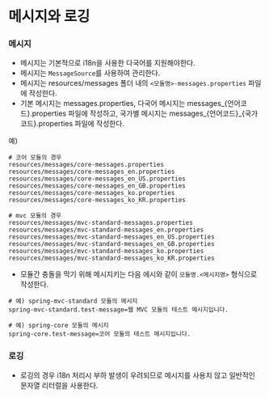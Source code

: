 # 메시지와 로깅

### 메시지
- 메시지는 기본적으로 i18n을 사용한 다국어를 지원해야한다.
- 메시지는 `MessageSource`를 사용하여 관리한다.
- 메시지는 resources/messages 폴더 내의 `<모듈명>-messages.properties` 파일에 작성한다.
- 기본 메시지는 messages.properties, 다국어 메시지는 messages_{언어코드}.properties 파일에 작성하고, 국가별 메시지는 messages_{언어코드}_{국가코드}.properties 파일에 작성한다.

예)
```
# 코어 모듈의 경우
resources/messages/core-messages.properties
resources/messages/core-messages_en.properties
resources/messages/core-messages_en_US.properties
resources/messages/core-messages_en_GB.properties
resources/messages/core-messages_ko.properties
resources/messages/core-messages_ko_KR.properties

# mvc 모듈의 경우
resources/messages/mvc-standard-messages.properties
resources/messages/mvc-standard-messages_en.properties
resources/messages/mvc-standard-messages_en_US.properties
resources/messages/mvc-standard-messages_en_GB.properties
resources/messages/mvc-standard-messages_ko.properties
resources/messages/mvc-standard-messages_ko_KR.properties
```

- 모듈간 충돌을 막기 위해 메시지키는 다음 에시와 같이 `모듈명.<메시지명>` 형식으로 작성한다.

```
# 예) spring-mvc-standard 모듈의 메시지
spring-mvc-standard.test-message=웹 MVC 모듈의 테스트 메시지입니다.
```

```
# 예) spring-core 모듈의 메시지
spring-core.test-message=코어 모듈의 테스트 메시지입니다.
```

### 로깅
- 로깅의 경우 i18n 처리시 부하 발생이 우려되므로 메시지를 사용치 않고 일반적인 문자열 리터럴을 사용한다. 